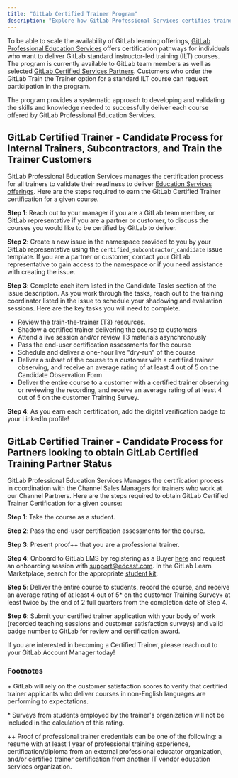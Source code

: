 ```yaml
---
title: "GitLab Certified Trainer Program"
description: "Explore how GitLab Professional Services certifies trainers to validate their readiness to deliver Education Services offerings."
---
```


To be able to scale the availability of GitLab learning offerings, [GitLab Professional Education Services](/handbook/customer-success/professional-services-engineering/education-services/) offers certification pathways for individuals who want to deliver GitLab standard instructor-led training (ILT) courses. The program is currently available to GitLab team members as well as selected [GitLab Certified Services Partners](/handbook/resellers/services/). Customers who order the GitLab Train the Trainer option for a standard ILT course can request participation in the program.

The program provides a systematic approach to developing and validating the skills and knowledge needed to successfully deliver each course offered by GitLab Professional Education Services.

## GitLab Certified Trainer - Candidate Process for Internal Trainers, Subcontractors, and Train the Trainer Customers

GitLab Professional Education Services manages the certification process for all trainers to validate their readiness to deliver [Education Services offerings](https://about.gitlab.com/services/education/). Here are the steps required to earn the GitLab Certified Trainer certification for a given course.

**Step 1**: Reach out to your manager if you are a GitLab team member, or GitLab representative if you are a partner or customer, to discuss the courses you would like to be certified by GitLab to deliver.

**Step 2**: Create a new issue in the namespace provided to you by your GitLab representative using the `certified_subcontractor_candidate` issue template. If you are a partner or customer, contact your GitLab representative to gain access to the namespace or if you need assistance with creating the issue.

**Step 3**: Complete each item listed in the Candidate Tasks section of the issue description. As you work through the tasks, reach out to the training coordinator listed in the issue to schedule your shadowing and evaluation sessions. Here are the key tasks you will need to complete.

- Review the train-the-trainer (T3) resources.
- Shadow a certified trainer delivering the course to customers
- Attend a live session and/or review T3 materials asynchronously
- Pass the end-user certification assessments for the course
- Schedule and deliver a one-hour live "dry-run" of the course
- Deliver a subset of the course to a customer with a certified trainer observing, and receive an average rating of at least 4 out of 5 on the Candidate Observation Form
- Deliver the entire course to a customer with a certified trainer observing or reviewing the recording, and receive an average rating of at least 4 out of 5 on the customer Training Survey.

**Step 4**: As you earn each certification, add the digital verification badge to your LinkedIn profile!

## GitLab Certified Trainer - Candidate Process for Partners looking to obtain GitLab Certified Training Partner Status

GitLab Professional Education Services Manages the certification process in coordination with the Channel Sales Managers for trainers who work at our Channel Partners.
Here are the steps required to obtain GitLab Certified Trainer Certification for a given course:

**Step 1**: Take the course as a student.

**Step 2**: Pass the end-user certification assessments for the course.

**Step 3**: Present proof++ that you are a professional trainer.

**Step 4**: Onboard to GitLab LMS by registering as a Buyer [here](https://my.leapest.com/register) and request an onboarding session with support@edcast.com. In the GitLab Learn Marketplace, search for the appropriate [student kit](https://products.leapest.com/welcome).

**Step 5**: Deliver the entire course to students, record the course, and receive an average rating of at least 4 out of 5* on the customer Training Survey+ at least twice by the end of 2 full quarters from the completion date of Step 4.

**Step 6**: Submit your certified trainer application with your body of work (recorded teaching sessions and customer satisfaction surveys) and valid badge number to GitLab for review and certification award.

If you are interested in becoming a Certified Trainer, please reach out to your GitLab Account Manager today!

### Footnotes

\+ GitLab will rely on the customer satisfaction scores to verify that certified trainer applicants who deliver courses in non-English languages are performing to expectations.

\* Surveys from students employed by the trainer's organization will not be included in the calculation of this rating.

++ Proof of professional trainer credentials can be one of the following: a resume with at least 1 year of professional training experience, certification/diploma from an external professional educator organization, and/or certified trainer certification from another IT vendor education services organization.
